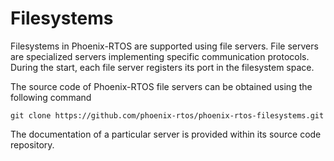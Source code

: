 # Filesystems

Filesystems in Phoenix-RTOS are supported using file servers. File servers are specialized servers implementing specific
communication protocols. During the start, each file server registers its port in the filesystem space.

The source code of Phoenix-RTOS file servers can be obtained using the following command

```console
git clone https://github.com/phoenix-rtos/phoenix-rtos-filesystems.git
```

The documentation of a particular server is provided within its source code repository.
